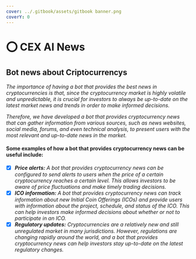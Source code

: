 ```yaml
---
cover: ../.gitbook/assets/gitbook banner.png
coverY: 0
---
```


# ⭕ CEX AI News

## Bot news about Criptocurrencys

_The importance of having a bot that provides the best news in cryptocurrencies is that, since the cryptocurrency market is highly volatile and unpredictable, it is crucial for investors to always be up-to-date on the latest market news and trends in order to make informed decisions._

_Therefore, we have developed a bot that provides cryptocurrency news that can gather information from various sources, such as news websites, social media, forums, and even technical analysis, to present users with the most relevant and up-to-date news in the market._

#### Some examples of how a bot that provides cryptocurrency news can be useful include:

* [x] _**Price alerts:** A bot that provides cryptocurrency news can be configured to send alerts to users when the price of a certain cryptocurrency reaches a certain level. This allows investors to be aware of price fluctuations and make timely trading decisions._
* [x] _**ICO information:** A bot that provides cryptocurrency news can track information about new Initial Coin Offerings (ICOs) and provide users with information about the project, schedule, and status of the ICO. This can help investors make informed decisions about whether or not to participate in an ICO._
* [x] _**Regulatory updates:** Cryptocurrencies are a relatively new and still unregulated market in many jurisdictions. However, regulations are changing rapidly around the world, and a bot that provides cryptocurrency news can help investors stay up-to-date on the latest regulatory changes._
